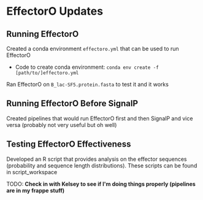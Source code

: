 # EffectorO Updates

## Running EffectorO

Created a conda environment `effectoro.yml` that can be used to run EffectorO

- Code to create conda environment: `conda env create -f [path/to/]effectoro.yml`

Ran EffectorO on `B_lac-SF5.protein.fasta` to test it and it works

## Running EffectorO Before SignalP

Created pipelines that would run EffectorO first and then SignalP and vice versa (probably not very useful but oh well)

## Testing EffectorO Effectiveness

Developed an R script that provides analysis on the effector sequences (probability and sequence length distributions). These scripts can be found in script_workspace

TODO: **Check in with Kelsey to see if I'm doing things properly (pipelines are in my frappe stuff)**
